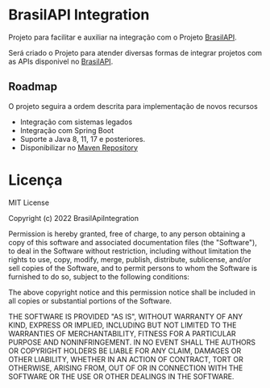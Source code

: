# BrasilAPI Integration

Projeto para facilitar e auxiliar na integração com o Projeto [BrasilAPI]('https://github.com/BrasilAPI/BrasilAPI').

Será criado o Projeto para atender diversas formas de integrar projetos com as APIs disponivel no [BrasilAPI]('https://github.com/BrasilAPI/BrasilAPI').


## Roadmap

O projeto seguira a ordem descrita para implementação de novos recursos

- Integração com sistemas legados
- Integração com Spring Boot
- Suporte a Java 8, 11, 17 e posteriores.
- Disponibilizar no [Maven Repository]('https://mvnrepository.com/')




# Licença

MIT License

Copyright (c) 2022 BrasilApiIntegration

Permission is hereby granted, free of charge, to any person obtaining a copy
of this software and associated documentation files (the "Software"), to deal
in the Software without restriction, including without limitation the rights
to use, copy, modify, merge, publish, distribute, sublicense, and/or sell
copies of the Software, and to permit persons to whom the Software is
furnished to do so, subject to the following conditions:

The above copyright notice and this permission notice shall be included in all
copies or substantial portions of the Software.

THE SOFTWARE IS PROVIDED "AS IS", WITHOUT WARRANTY OF ANY KIND, EXPRESS OR
IMPLIED, INCLUDING BUT NOT LIMITED TO THE WARRANTIES OF MERCHANTABILITY,
FITNESS FOR A PARTICULAR PURPOSE AND NONINFRINGEMENT. IN NO EVENT SHALL THE
AUTHORS OR COPYRIGHT HOLDERS BE LIABLE FOR ANY CLAIM, DAMAGES OR OTHER
LIABILITY, WHETHER IN AN ACTION OF CONTRACT, TORT OR OTHERWISE, ARISING FROM,
OUT OF OR IN CONNECTION WITH THE SOFTWARE OR THE USE OR OTHER DEALINGS IN THE
SOFTWARE.

